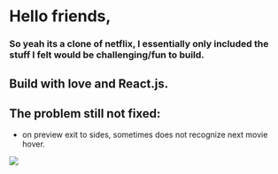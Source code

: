 # Hello friends,

 ### So yeah its a clone of netflix, I essentially only included the stuff I felt would be challenging/fun to build.

 ## Build with  love and React.js.
 
 ## The problem still not fixed: 
 - on preview exit to sides, sometimes does not recognize next movie hover.

 

![](ezgif.com-gif-maker.gif)
